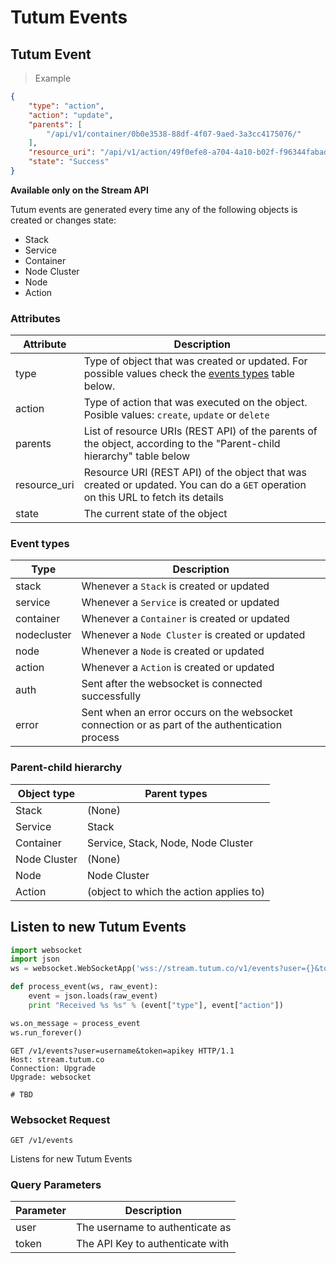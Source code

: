 # Tutum Events

## Tutum Event

> Example

```json
{
	"type": "action",
	"action": "update",
	"parents": [
		"/api/v1/container/0b0e3538-88df-4f07-9aed-3a3cc4175076/"
	],
	"resource_uri": "/api/v1/action/49f0efe8-a704-4a10-b02f-f96344fabadd/",
	"state": "Success"
}
```

__Available only on the Stream API__

Tutum events are generated every time any of the following objects is created or changes state:

* Stack
* Service
* Container
* Node Cluster
* Node
* Action


### Attributes

Attribute | Description
--------- | -----------
type | Type of object that was created or updated. For possible values check the [events types](#event-types) table below.
action | Type of action that was executed on the object. Posible values: `create`, `update` or `delete`
parents | List of resource URIs (REST API) of the parents of the object, according to the "Parent-child hierarchy" table below
resource_uri | Resource URI (REST API) of the object that was created or updated. You can do a `GET` operation on this URL to fetch its details
state | The current state of the object


### Event types

Type | Description
---- | -----------
stack | Whenever a `Stack` is created or updated
service | Whenever a `Service` is created or updated
container | Whenever a `Container` is created or updated
nodecluster | Whenever a `Node Cluster` is created or updated
node | Whenever a `Node` is created or updated
action | Whenever a `Action` is created or updated
auth | Sent after the websocket is connected successfully
error | Sent when an error occurs on the websocket connection or as part of the authentication process


### Parent-child hierarchy

Object type | Parent types
----------- | ------------
Stack | (None)
Service | Stack
Container | Service, Stack, Node, Node Cluster
Node Cluster | (None)
Node | Node Cluster
Action | (object to which the action applies to)


## Listen to new Tutum Events

```python
import websocket
import json
ws = websocket.WebSocketApp('wss://stream.tutum.co/v1/events?user={}&token={}'.format("username", "apikey"))

def process_event(ws, raw_event):
    event = json.loads(raw_event)
    print "Received %s %s" % (event["type"], event["action"])

ws.on_message = process_event
ws.run_forever()
```

```http
GET /v1/events?user=username&token=apikey HTTP/1.1
Host: stream.tutum.co
Connection: Upgrade
Upgrade: websocket
```

```shell
# TBD
```


### Websocket Request

`GET /v1/events`

Listens for new Tutum Events

### Query Parameters

Parameter | Description
--------- | ----------- 
user | The username to authenticate as
token | The API Key to authenticate with

